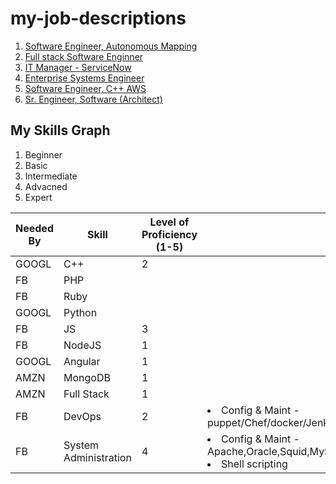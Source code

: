 # my-job-descriptions

 1. [Software Engineer, Autonomous Mapping](Software_Engineer-Autonomous_Mapping.md)
 2. [Full stack Software Enginner](Software_Engineer-Full_Stack.md)
 3. [IT Manager - ServiceNow](ITManager_ServiceNow.md)
 4. [Enterprise Systems Engineer](Enterprise_Systems_Engineer.md)
 5. [Software Engineer, C++ AWS](Software_Engineer_C++.md)
 6. [Sr. Engineer, Software (Architect)](Senior_Software_Engineer-Architect.md)


## My Skills Graph

1. Beginner
2. Basic
3. Intermediate
4. Advacned
5. Expert

|Needed By| Skill | Level of Proficiency (1-5) | Details |Targeted by 07312019 |
| --- | --- | --- | --- | --- |
| GOOGL |C++ | 2 | |3 |
| FB | PHP | | |
| FB | Ruby | | |
| GOOGL | Python | | |
| FB | JS | 3 | | 4 | 
| FB | NodeJS| 1 | | 2 |
| GOOGL | Angular | 1 | | 2 |
| AMZN | MongoDB | 1 | | 2 |
| AMZN | Full Stack | 1 | | 2 |
| FB | DevOps| 2 |<li>Config & Maint - puppet/Chef/docker/Jenkins/terraform</li>| 3 |
| FB | System Administration | 4 | <li>Config & Maint - Apache,Oracle,Squid,MySQL,NFS,DHCP,SSH,DNS,SNMP</li><li>Shell scripting</li>| 5 |

